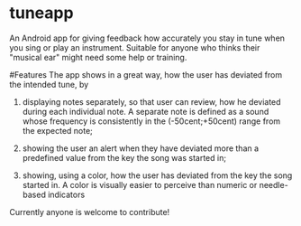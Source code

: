 # tuneapp

An Android app for giving feedback how accurately you stay in tune when you sing or play an instrument. Suitable for anyone who thinks their "musical ear" might need some help or training.

#Features
The app shows in a great way, how the user has deviated from the intended tune, by

1) displaying notes separately, so that user can review, how he deviated during each individual note. A separate note is defined as a sound whose frequency is consistently in the (-50cent;+50cent) range from the expected note;

2) showing the user an alert when they have deviated more than a predefined value from the key the song was started in;

3) showing, using a color, how the user has deviated from the key the song started in. A color is visually easier to perceive than numeric or needle-based indicators

Currently anyone is welcome to contribute!
